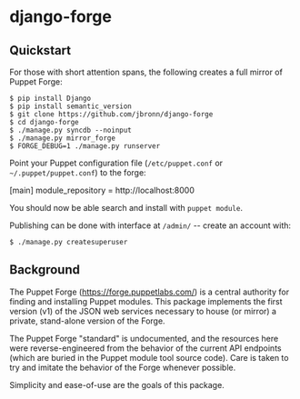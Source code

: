 django-forge
============

Quickstart
----------

For those with short attention spans, the following creates a full
mirror of Puppet Forge:

    $ pip install Django
    $ pip install semantic_version
    $ git clone https://github.com/jbronn/django-forge
    $ cd django-forge
    $ ./manage.py syncdb --noinput
    $ ./manage.py mirror_forge
    $ FORGE_DEBUG=1 ./manage.py runserver

Point your Puppet configuration file (`/etc/puppet.conf` or
`~/.puppet/puppet.conf`) to the forge:

   [main]
       module_repository = http://localhost:8000

You should now be able search and install with `puppet module`.

Publishing can be done with interface at `/admin/` -- create an account
with:

    $ ./manage.py createsuperuser

Background
----------

The Puppet Forge (https://forge.puppetlabs.com/) is a central authority for
finding and installing Puppet modules.  This package implements the first
version (v1) of the JSON web services necessary to house (or mirror) a
private, stand-alone version of the Forge.

The Puppet Forge "standard" is undocumented, and the resources here were
reverse-engineered from the behavior of the current API endpoints (which
are buried in the Puppet module tool source code).  Care is taken to
try and imitate the behavior of the Forge whenever possible.

Simplicity and ease-of-use are the goals of this package.
